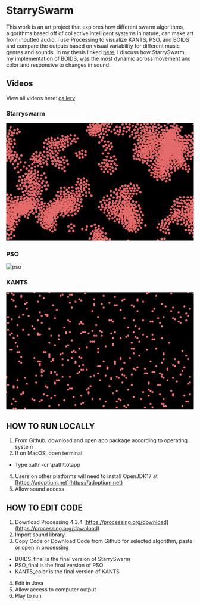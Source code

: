 # StarrySwarm
This work is an art project that explores how different swarm algorithms, algorithms based off of collective intelligent systems in nature, can make art from inputted audio. I use Processing to visualize KANTS, PSO, and BOIDS and compare the outputs based on visual variability for different music genres and sounds. In my thesis linked [here](url), I discuss how StarrySwarm, my implementation of BOIDS, was the most dynamic across movement and color and responsive to changes in sound. 

## Videos
View all videos here: [gallery](https://youtube.com/playlist?list=PLsro6Cwvmceuaw9eLh6N0waUc08S1HUG7&si=ASSh_qcwqHQQU-WI)

### Starryswarm 
![starryswarm](https://github.com/angzla/StarrySwarm/blob/main/starryswarm.gif)

### PSO
![pso](https://github.com/angzla/StarrySwarm/blob/main/pso.gif)

### KANTS
![kants](https://github.com/angzla/StarrySwarm/blob/main/kants.gif)

## HOW TO RUN LOCALLY
1. From Github, download and open app package according to operating system
2. If on MacOS, open terminal
- Type xattr -cr \path\to\app
4. Users on other platforms will need to install OpenJDK17 at [https://adoptium.net](https://adoptium.net)
5. Allow sound access 

## HOW TO EDIT CODE 
1. Download Processing 4.3.4 [https://processing.org/download](https://processing.org/download)
2. Import sound library
3. Copy Code or Download Code from Github for selected algorithm, paste or open in processing
- BOIDS_final is the final version of StarrySwarm 
- PSO_final is the final version of PSO
- KANTS_color is the final version of KANTS
4. Edit in Java 
5. Allow access to computer output
6. Play to run 
